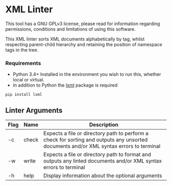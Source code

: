 # XML Linter
This tool has a GNU GPLv3 license, please read for information regarding permissions, conditions and limitations of using this software.

This XML linter sorts XML documents alphabetically by tag, whilst respecting parent-child hierarchy and retaining the position of namespace tags in the tree.

### Requirements
- Python 3.4+ Installed in the environment you wish to run this, whether local or virtual.
- In addition to Python the [lxml](https://lxml.de/installation.html) package is required
```
pip install lxml
```

## Linter Arguments

| Flag     | Name  | Description |
| -------- | ----- | ----------- |
| -c       | check | Expects a file or directory path to perform a check for sorting and outputs any unsorted documents and/or XML syntax errors to terminal |
| -w       | write | Expects a file or directory path to format and outputs any linted documents and/or XML syntax errors to terminal |
| -h       | help  | Display information about the optional arguments |




